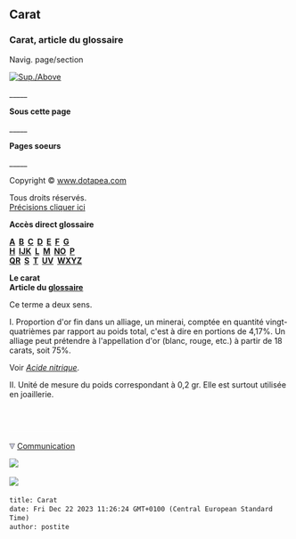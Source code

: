 ## Carat
### Carat, article du glossaire
 Navig. page/section

[![Sup./Above](_derived/up_cmp_themenoir010_up.gif)](c.html)

\_\_\_\_\_

**Sous cette page**

\_\_\_\_\_

**Pages soeurs**

\_\_\_\_\_

Copyright © www.dotapea.com

Tous droits réservés.  
[Précisions cliquer ici](droitscopie.html)

**Accès direct glossaire**

**[A](a.html)  [B](b.html)  [C](c.html)  [D](d.html)  [E](e.html)  [F](f.html)  [G](g.html)  
[H](h.html)  [IJK](ijk.html)  [L](l.html)  [M](m.html)  [NO](no.html)  [P](p.html)  
[QR](qr.html)  [S](s.html)  [T](t.html)  [UV](uv.html)  [WXYZ](wxyz.html)**

**Le carat  
Article du [glossaire](glossaire.html)**

Ce terme a deux sens.

I. Proportion d'or fin dans un alliage, un minerai, comptée en quantité vingt-quatrièmes par rapport au poids total, c'est à dire en portions de 4,17%. Un alliage peut prétendre à l'appellation d'or (blanc, rouge, etc.) à partir de 18 carats, soit 75%.

Voir _[Acide nitrique](nitrique.html)_.

II. Unité de mesure du poids correspondant à 0,2 gr. Elle est surtout utilisée en joaillerie.



 

 ![](images/transparent122x1.gif)

![](images/flechebas.gif) [Communication](http://www.artrealite.com/annonceurs.htm) 

[![](https://cbonvin.fr/sites/regie.artrealite.com/visuels/campagne1.png)](index-2.html#20131014)

![](https://cbonvin.fr/sites/regie.artrealite.com/visuels/campagne2.png)
```
title: Carat
date: Fri Dec 22 2023 11:26:24 GMT+0100 (Central European Standard Time)
author: postite
```
